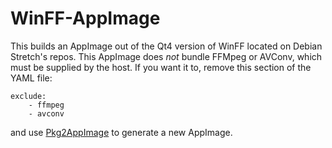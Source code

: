 # WinFF-AppImage
This builds an AppImage out of the Qt4 version of WinFF located on Debian Stretch's repos.
This AppImage does _not_ bundle FFMpeg or AVConv, which must be supplied by the host.
If you want it to, remove this section of the YAML file:
```
exclude:
    - ffmpeg
    - avconv
```
and use [Pkg2AppImage](https://github.com/AppImage/pkg2appimage/) to generate a new AppImage.
